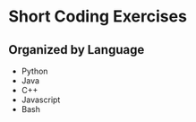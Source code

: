 
# Short Coding Exercises #

## Organized by Language ##

* Python
* Java
* C++
* Javascript
* Bash
